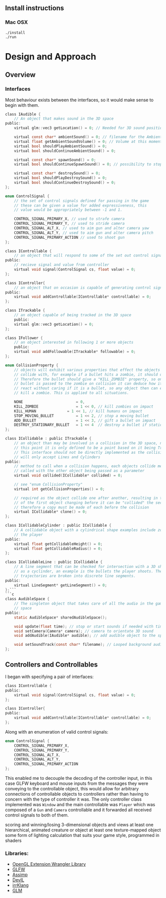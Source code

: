 Install instructions
----------------
### Mac OSX
	./install
	./run
Design and Approach
=========
Overview
--------
### Interfaces
Most behaviour exists between the interfaces, so it would make sense to begin with them.
```c
class IAudible {
	// An object that makes sound in the 3D space
public:
	virtual glm::vec3 getLocation() = 0; // Needed for 3D sound positioning

	virtual const char* ambientSound() = 0; // filename for the Ambient sound
	virtual float getAmbientSoundVolume() = 0; // Volume at this moment in time
	virtual bool shouldPlayAmbientSound() = 0;
	virtual bool shouldContinueAmbientSound() = 0;

	virtual const char* spawnSound() = 0;
	virtual bool shouldContinueSpawnSound() = 0; // possibility to stop if dead

	virtual const char* destroySound() = 0;
	virtual bool shouldPlayDestroySound() = 0;
	virtual bool shouldContinueDestroySound() = 0;
};
```

```c
enum ControlSignal {
	// the set of control signals defined for passing in the game
	// these can be given a value for added expressiveness, this
	// value would be appropriately between -1 and 1.

	CONTROL_SIGNAL_PRIMARY_X, // used to strafe camera
	CONTROL_SIGNAL_PRIMARY_Y, // used to stride camera
	CONTROL_SIGNAL_ALT_X, // used to aim gun and alter camera yaw
	CONTROL_SIGNAL_ALT_Y, // used to aim gun and alter camera pitch
	CONTROL_SIGNAL_PRIMARY_ACTION // used to shoot gun
};
```

```c
class IControllable {
	// an object that will respond to some of the set out control signals
public:
	// recieve signal and value from controller
	virtual void signal(ControlSignal cs, float value) = 0;
};
```

```c
class IController{
	// an object that on occasion is capable of generating control signals
public:
	virtual void addControllable(IControllable* controllable) = 0;
};

```

```c
class ITrackable {
	// an object capable of being tracked in the 3D space
	public:
	virtual glm::vec3 getLocation() = 0;
};
```

```c
class IFollower {
	// an object interested in following 1 or more objects
	public:
	virtual void addFollowable(ITrackable* followable) = 0;
};
```

```c
enum CollisionProperty {
	// objects will exhibit various properties that effect the objects they
	// collide with, for example if a bullet hits a zombie, it should die.
	// Therefore the bullet should give a "KILL_ZOMBIE" property, so once the
	// bullet is passed to the zombie on collision it can deduce how it should
	// react without caring if it is a bullet, so any object then can easily
	// kill a zombie. This is applied to all situations.

	NONE 				 		= 0,
	KILL_ZOMBIE 			  	= 1 << 0, // kill zombies on impact
	KILL_HUMAN 			   	= 1 << 1, // kill humans on impact
	STOP_MOVING_BULLET			= 1 << 2, // stop a moving bullet
	ADD_BULLET					= 1 << 3, // gift a bullet on impact
	DESTROY_STATIONARY_BULLET 	= 1 << 4  // destroy a bullet if stationary
};
```

```c
class ICollidable : public ITrackable {
	// an object than may be involved in a collision in the 3D space, note at
	// this point it is only defined to be a point based on it being Trackable
	// This interface should not be directly implemented as the collision space
	// will only accept Lines and Cylinders
public:
	// method to call when a collision happens, each objects collide method is
	// called with the other object being passed as a parameter
	virtual void collided(ICollidable* collided) = 0;

	// see "enum CollisionProperty"
	virtual int getCollisionProperties() = 0;

	// required as the object collide one after another, resulting in the state
	// of the first object changing before it can be "collided" the second,
	// therefore a copy must be made of each before the collision
	virtual ICollidable* clone() = 0;
};
```

```c
class ICollidableCylinder : public ICollidable {
	// A collidable object with a cylindrical shape examples include zombies and
	// the player
public:
	virtual float getCollidableHeight() = 0;
	virtual float getCollidableRadius() = 0;
};

```
```c
class ICollidableLine : public ICollidable {
	// A line segment that can be checked for intersection with a 3D shape such
	// as a cyclinder, an example is the bullets the player shoots. Their
	// trajectories are broken into discrete line segments.
public:
	virtual LineSegment* getLineSegment() = 0;
};```
```c
class AudibleSpace {
	// The singleton object that takes care of all the audio in the game in 3D
	// space
public:
	static AudibleSpace* sharedAudibleSpace();

	void update(float time); // stop or start sounds if needed with time
	void setCamera(Camera* camera); // camera to orientate 3D sound
	void addAudible(IAudible* audible); // add audible object to the space

	void setSoundTrack(const char* filename); // Looped background audio
};

```



Controllers and Controllables
----------
I began with specifying a pair of interfaces:

```c
class IControllable {
public:
	virtual void signal(ControlSignal cs, float value) = 0;
};

class IController{
public:
	virtual void addControllable(IControllable* controllable) = 0;
};
```

Along with an enumeration of valid control signals:
```c
enum ControlSignal {
	CONTROL_SIGNAL_PRIMARY_X,
	CONTROL_SIGNAL_PRIMARY_Y,
	CONTROL_SIGNAL_ALT_X,
	CONTROL_SIGNAL_ALT_Y,
	CONTROL_SIGNAL_PRIMARY_ACTION
};
```
This enabled me to decouple the decoding of the controller input, in this case GLFW keyboard and mouse inputs from the messages they were conveying to the controllable object, this would allow for arbitrary connections of controllable objects to controllers rather than having to concern with the type of controller it was. The only controller class implemented was ```Window``` and the main controllable was ```Player``` which was composed of a ```Gun``` and ```Camera``` controllable and it forwarded all received control signals to both of them.

scoring and winning/losing
3-dimensional objects and views
at least one hierarchical, animated creature or object
at least one texture-mapped object
some form of lighting calculation that suits your game style, programmed in shaders
### Libraries:
* [OpenGL Extension Wrangler Library]
* [GLFW]
* [Assimp]
* [DevIL]
* [irrKlang]
* [GLM]

[OpenGL Extension Wrangler Library]:http://glew.sourceforge.net
[GLFW]: http://www.glfw.org
[Assimp]: http://assimp.sourceforge.net
[DevIL]: http://openil.sourceforge.net
[irrKlang]: http://www.ambiera.com/irrklang/
[GLM]: http://glm.g-truc.net/0.9.6/index.html
